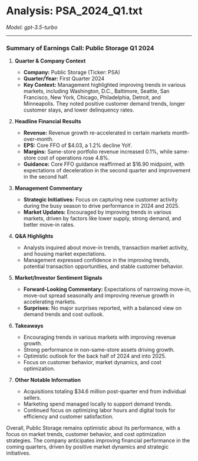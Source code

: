 # Analysis: PSA_2024_Q1.txt

*Model: gpt-3.5-turbo*

---

### Summary of Earnings Call: Public Storage Q1 2024

1. **Quarter & Company Context**
   - **Company:** Public Storage (Ticker: PSA)
   - **Quarter/Year:** First Quarter 2024
   - **Key Context:** Management highlighted improving trends in various markets, including Washington, D.C., Baltimore, Seattle, San Francisco, New York, Chicago, Philadelphia, Detroit, and Minneapolis. They noted positive customer demand trends, longer customer stays, and lower delinquency rates.

2. **Headline Financial Results**
   - **Revenue:** Revenue growth re-accelerated in certain markets month-over-month.
   - **EPS:** Core FFO of $4.03, a 1.2% decline YoY.
   - **Margins:** Same-store portfolio revenue increased 0.1%, while same-store cost of operations rose 4.8%.
   - **Guidance:** Core FFO guidance reaffirmed at $16.90 midpoint, with expectations of deceleration in the second quarter and improvement in the second half.

3. **Management Commentary**
   - **Strategic Initiatives:** Focus on capturing new customer activity during the busy season to drive performance in 2024 and 2025.
   - **Market Updates:** Encouraged by improving trends in various markets, driven by factors like lower supply, strong demand, and better move-in rates.

4. **Q&A Highlights**
   - Analysts inquired about move-in trends, transaction market activity, and housing market expectations.
   - Management expressed confidence in the improving trends, potential transaction opportunities, and stable customer behavior.

5. **Market/Investor Sentiment Signals**
   - **Forward-Looking Commentary:** Expectations of narrowing move-in, move-out spread seasonally and improving revenue growth in accelerating markets.
   - **Surprises:** No major surprises reported, with a balanced view on demand trends and cost outlook.

6. **Takeaways**
   - Encouraging trends in various markets with improving revenue growth.
   - Strong performance in non-same-store assets driving growth.
   - Optimistic outlook for the back half of 2024 and into 2025.
   - Focus on customer behavior, market dynamics, and cost optimization.

7. **Other Notable Information**
   - Acquisitions totaling $34.6 million post-quarter end from individual sellers.
   - Marketing spend managed locally to support demand trends.
   - Continued focus on optimizing labor hours and digital tools for efficiency and customer satisfaction.

Overall, Public Storage remains optimistic about its performance, with a focus on market trends, customer behavior, and cost optimization strategies. The company anticipates improving financial performance in the coming quarters, driven by positive market dynamics and strategic initiatives.
